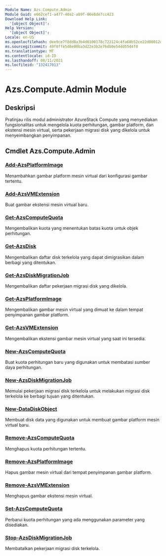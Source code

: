```yaml
---
Module Name: Azs.Compute.Admin
Module Guid: e662cef1-a477-40a2-ab9f-06e8de7cc423
Download Help Link:
  '[object Object]': 
Help Version:
  '[object Object]': 
Locale: en-US
ms.openlocfilehash: dee9ce7f8dd8a3b4d6100178c722124c4fa68b52ce22d00012d8c8963eb847cd
ms.sourcegitcommit: 49f8ffe5d8e08ba3d22e3b2e76db0e54dd55d4f0
ms.translationtype: MT
ms.contentlocale: id-ID
ms.lasthandoff: 08/11/2021
ms.locfileid: "132417013"
---
```

# Azs.Compute.Admin Module
## Deskripsi
Pratinjau rilis modul administrator AzureStack Compute yang menyediakan fungsionalitas untuk mengelola kuota perhitungan, gambar platform, dan ekstensi mesin virtual, serta pekerjaan migrasi disk yang dikelola untuk menyeimbangkan penyimpanan.

## Cmdlet Azs.Compute.Admin
### [Add-AzsPlatformImage](Add-AzsPlatformImage.md)
Menambahkan gambar platform mesin virtual dari konfigurasi gambar tertentu.

### [Add-AzsVMExtension](Add-AzsVMExtension.md)
Buat gambar ekstensi mesin virtual baru.

### [Get-AzsComputeQuota](Get-AzsComputeQuota.md)
Mengembalikan kuota yang menentukan batas kuota untuk objek perhitungan.

### [Get-AzsDisk](Get-AzsDisk.md)
Mengembalikan daftar disk terkelola yang dapat dimigrasikan dalam berbagi yang ditentukan.

### [Get-AzsDiskMigrationJob](Get-AzsDiskMigrationJob.md)
Mengembalikan daftar pekerjaan migrasi disk yang dikelola.

### [Get-AzsPlatformImage](Get-AzsPlatformImage.md)
Mengembalikan gambar mesin virtual yang dimuat ke dalam tempat penyimpanan gambar platform.

### [Get-AzsVMExtension](Get-AzsVMExtension.md)
Mengembalikan ekstensi gambar mesin virtual yang saat ini tersedia.

### [New-AzsComputeQuota](New-AzsComputeQuota.md)
Buat kuota perhitungan baru yang digunakan untuk membatasi sumber daya perhitungan.

### [New-AzsDiskMigrationJob](New-AzsDiskMigrationJob.md)
Memulai pekerjaan migrasi disk terkelola untuk melakukan migrasi disk terkelola ke berbagi tujuan yang ditentukan.

### [New-DataDiskObject](New-DataDiskObject.md)
Membuat disk data yang digunakan untuk membuat gambar platform mesin virtual baru.

### [Remove-AzsComputeQuota](Remove-AzsComputeQuota.md)
Menghapus kuota perhitungan tertentu.

### [Remove-AzsPlatformImage](Remove-AzsPlatformImage.md)
Hapus gambar mesin virtual dari tempat penyimpanan gambar platform.

### [Remove-AzsVMExtension](Remove-AzsVMExtension.md)
Menghapus gambar ekstensi mesin virtual.

### [Set-AzsComputeQuota](Set-AzsComputeQuota.md)
Perbarui kuota perhitungan yang ada menggunakan parameter yang disediakan.

### [Stop-AzsDiskMigrationJob](Stop-AzsDiskMigrationJob.md)
Membatalkan pekerjaan migrasi disk terkelola.

